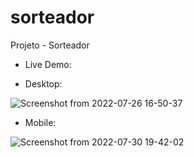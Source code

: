 # sorteador
Projeto - Sorteador

- Live Demo: 

- Desktop:

![Screenshot from 2022-07-26 16-50-37](https://user-images.githubusercontent.com/90734834/182002756-9657af7e-2b64-4f88-8719-e1d8d95c8d1d.png)


- Mobile:

![Screenshot from 2022-07-30 19-42-02](https://user-images.githubusercontent.com/90734834/182002725-f295fc30-9d39-44e5-baa1-33a848502038.png)

